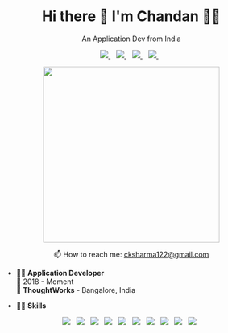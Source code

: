 

<h1 align='center'>
  Hi there 👋 I'm Chandan 👨‍💻
</h1>

<p align='center'>
  An Application Dev from India
</p>



<p align='center'>
  <a href="https://www.linkedin.com/in/chandan-kumar-114485119/">
    <img src="https://img.shields.io/badge/linkedin-%230077B5.svg?&style=for-the-badge&logo=linkedin&logoColor=white" />
  </a>&nbsp;&nbsp;
  <a href="https://cksharma11.medium.com/">
    <img src="https://img.shields.io/badge/medium-%2312100E.svg?&style=for-the-badge&logo=medium&logoColor=white" />
  </a>&nbsp;&nbsp;
  <a href="https://twitter.com/imcksharma">
    <img src="https://img.shields.io/badge/twitter-%231DA1F2.svg?&style=for-the-badge&logo=twitter&logoColor=white" />
  </a>&nbsp;&nbsp;
  <a href="https://www.instagram.com/itscksharma/">
    <img src="https://img.shields.io/badge/instagram-%23E4405F.svg?&style=for-the-badge&logo=instagram&logoColor=white" />        
  </a>&nbsp;&nbsp;
</p>

<p align='center'>
  <a href="#"><img src="https://github-readme-stats.vercel.app/api?username=cksharma11&show_icons=true&count_private=true&theme=dark" width="350"></a>
</p>


<p align='center'>
  📫 How to reach me: <a href='mailto:alexandreslima@outlook.com'>cksharma122@gmail.com</a>
</p>

- 👨‍💻 **Application Developer**\
📆 2018 - Moment\
📍 **ThoughtWorks** - Bangalore, India

- 👨‍💻 **Skills**
<p align='center'>
<img src="https://img.shields.io/badge/MongoDB-%234ea94b.svg?&style=for-the-badge&logo=mongodb&logoColor=white" />&nbsp;&nbsp;
<img src="https://img.shields.io/badge/postgres-%23316192.svg?&style=for-the-badge&logo=postgresql&logoColor=white" />&nbsp;&nbsp;
<img src="https://img.shields.io/badge/spring%20-%236DB33F.svg?&style=for-the-badge&logo=spring&logoColor=white" />&nbsp;&nbsp;
<img src="https://img.shields.io/badge/react%20-%2320232a.svg?&style=for-the-badge&logo=react&logoColor=%2361DAFB" />&nbsp;&nbsp;
<img src="https://img.shields.io/badge/kotlin-%230095D5.svg?&style=for-the-badge&logo=kotlin&logoColor=white" />&nbsp;&nbsp;
<img src="https://img.shields.io/badge/java-%23ED8B00.svg?&style=for-the-badge&logo=java&logoColor=white" />&nbsp;&nbsp;
<img src="https://img.shields.io/badge/node.js%20-%2343853D.svg?&style=for-the-badge&logo=node.js&logoColor=white" />&nbsp;&nbsp;
<img src="https://img.shields.io/badge/javascript-%23F7DF1E.svg?&style=for-the-badge&logo=javascript&logoColor=black" />&nbsp;&nbsp;
<img src="https://img.shields.io/badge/html-%23239120.svg?&style=for-the-badge&logo=html5&logoColor=white" />&nbsp;&nbsp;
<img src="https://img.shields.io/badge/css-%23239120.svg?&style=for-the-badge&logo=css3&logoColor=white" />&nbsp;&nbsp;
</p>

